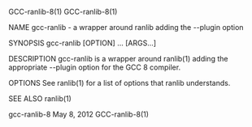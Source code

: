 GCC-ranlib-8(1)                                                                                                                                                           GCC-ranlib-8(1)

NAME
       gcc-ranlib - a wrapper around ranlib adding the --plugin option

SYNOPSIS
       gcc-ranlib [OPTION] ... [ARGS...]

DESCRIPTION
       gcc-ranlib is a wrapper around ranlib(1) adding the appropriate --plugin option for the GCC 8 compiler.

OPTIONS
       See ranlib(1) for a list of options that ranlib understands.

SEE ALSO
       ranlib(1)

gcc-ranlib-8                                                                           May 8, 2012                                                                        GCC-ranlib-8(1)

